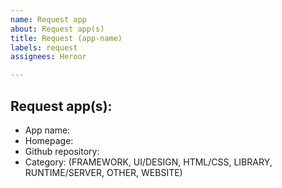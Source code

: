 ```yaml
---
name: Request app
about: Request app(s)
title: Request (app-name)
labels: request
assignees: Heroor

---
```


## Request app(s):

- App name:
- Homepage:
- Github repository:
- Category: (FRAMEWORK, UI/DESIGN, HTML/CSS, LIBRARY, RUNTIME/SERVER, OTHER, WEBSITE)

